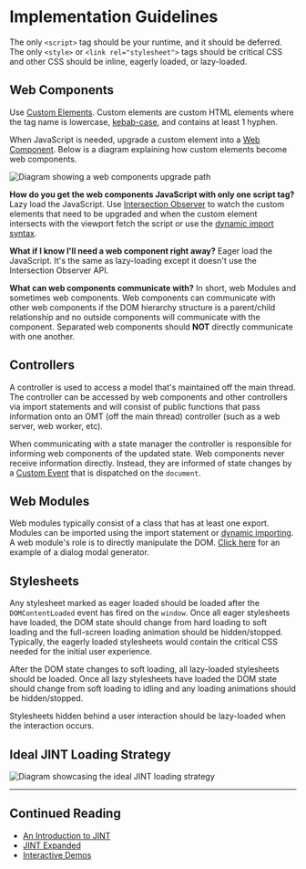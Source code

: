 # Implementation Guidelines

The only `<script>` tag should be your runtime, and it should be deferred. The only `<style>` or `<link rel="stylesheet">` tags should be critical CSS and other CSS should be inline, eagerly loaded, or lazy-loaded.

## Web Components

Use [Custom Elements](https://html.spec.whatwg.org/multipage/custom-elements.html). Custom elements are custom HTML elements where the tag name is lowercase, [kebab-case](https://en.wikipedia.org/wiki/Letter_case#Special_case_styles), and contains at least 1 hyphen.

When JavaScript is needed, upgrade a custom element into a [Web Component](https://developer.mozilla.org/en-US/docs/Web/Web_Components). Below is a diagram explaining how custom elements become web components.

![Diagram showing a web components upgrade path](/images/custom-element-to-web-component.png)

**How do you get the web components JavaScript with only one script tag?**
Lazy load the JavaScript. Use [Intersection Observer](https://developer.mozilla.org/en-US/docs/Web/API/Intersection_Observer_API) to watch the custom elements that need to be upgraded and when the custom element intersects with the viewport fetch the script or use the [dynamic import syntax](https://v8.dev/features/dynamic-import).

**What if I know I'll need a web component right away?**
Eager load the JavaScript. It's the same as lazy-loading except it doesn't use the Intersection Observer API.

**What can web components communicate with?**
In short, web Modules and sometimes web components. Web components can communicate with other web components if the DOM hierarchy structure is a parent/child relationship and no outside components will communicate with the component. Separated web components should **NOT** directly communicate with one another.

## Controllers

A controller is used to access a model that's maintained off the main thread. The controller can be accessed by web components and other controllers via import statements and will consist of public functions that pass information onto an OMT (off the main thread) controller (such as a web server, web worker, etc).

When communicating with a state manager the controller is responsible for informing web components of the updated state. Web components never receive information directly. Instead, they are informed of state changes by a [Custom Event](https://developer.mozilla.org/en-US/docs/Web/API/CustomEvent/CustomEvent) that is dispatched on the `document`.

## Web Modules

Web modules typically consist of a class that has at least one export. Modules can be imported using the import statement or [dynamic importing](https://v8.dev/features/dynamic-import). A web module's role is to directly manipulate the DOM. [Click here](https://examples.jintmethod.dev/dialog-maker/) for an example of a dialog modal generator.

## Stylesheets

Any stylesheet marked as eager loaded should be loaded after the `DOMContentLoaded` event has fired on the `window`. Once all eager stylesheets have loaded, the DOM state should change from hard loading to soft loading and the full-screen loading animation should be hidden/stopped. Typically, the eagerly loaded stylesheets would contain the critical CSS needed for the initial user experience.

After the DOM state changes to soft loading, all lazy-loaded stylesheets should be loaded. Once all lazy stylesheets have loaded the DOM state should change from soft loading to idling and any loading animations should be hidden/stopped.

Stylesheets hidden behind a user interaction should be lazy-loaded when the interaction occurs.

## Ideal JINT Loading Strategy

![Diagram showcasing the ideal JINT loading strategy](/images/idea-jint-loading-strategy.png)

---

## Continued Reading

- [An Introduction to JINT](https://examples.jintmethod.dev/)
- [JINT Expanded](https://jintmethod.dev/expanded)
- [Interactive Demos](https://examples.jintmethod.dev/)
